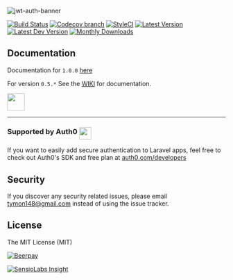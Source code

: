 ![jwt-auth-banner](https://cloud.githubusercontent.com/assets/1801923/9915273/119b9350-5cae-11e5-850b-c941cac60b32.png)

[![Build Status](http://img.shields.io/travis/tymondesigns/jwt-auth/master.svg?style=flat-square&logo=travis)](https://travis-ci.org/tymondesigns/jwt-auth)
[![Codecov branch](https://img.shields.io/codecov/c/github/tymondesigns/jwt-auth/develop.svg?style=flat-square&logo=codecov)](https://codecov.io/github/tymondesigns/jwt-auth)
[![StyleCI](https://styleci.io/repos/23680678/shield?style=flat-square)](https://styleci.io/repos/23680678)
[![Latest Version](http://img.shields.io/packagist/v/tymon/jwt-auth.svg?style=flat-square&logo=composer)](https://packagist.org/packages/tymon/jwt-auth)
[![Latest Dev Version](https://img.shields.io/packagist/vpre/tymon/jwt-auth.svg?style=flat-square&logo=composer)](https://packagist.org/packages/tymon/jwt-auth#dev-develop)
[![Monthly Downloads](https://img.shields.io/packagist/dm/tymon/jwt-auth.svg?style=flat-square)](https://packagist.org/packages/tymon/jwt-auth)

## Documentation

Documentation for `1.0.0` [here](http://jwt-auth.com)

For version `0.5.*` See the [WIKI](https://github.com/tymondesigns/jwt-auth/wiki) for documentation.

[<img src="https://user-images.githubusercontent.com/1801923/57975478-a7a88900-79c1-11e9-924b-d7fa742f743b.png" height="40">](https://www.patreon.com/bePatron?u=11815122)

-----------------------------------

### Supported by Auth0 <span><img src="https://user-images.githubusercontent.com/1801923/31792116-d4fca9ec-b512-11e7-92eb-56e8d3df8e70.png" height="28" align="top"></span>

If you want to easily add secure authentication to Laravel apps, feel free to check out Auth0's SDK and free plan at [auth0.com/developers](https://auth0.com/developers?utm_source=GHsponsor&utm_medium=GHsponsor&utm_campaign=jwt-auth&utm_content=auth)

## Security

If you discover any security related issues, please email tymon148@gmail.com instead of using the issue tracker.

## License

The MIT License (MIT)

[![Beerpay](https://beerpay.io/tymondesigns/jwt-auth/badge.svg)](https://beerpay.io/tymondesigns/jwt-auth)

[![SensioLabs Insight](https://insight.sensiolabs.com/projects/ba600082-7869-4ea8-b877-0bf6a86d4988/small.png)](https://insight.sensiolabs.com/projects/ba600082-7869-4ea8-b877-0bf6a86d4988)
